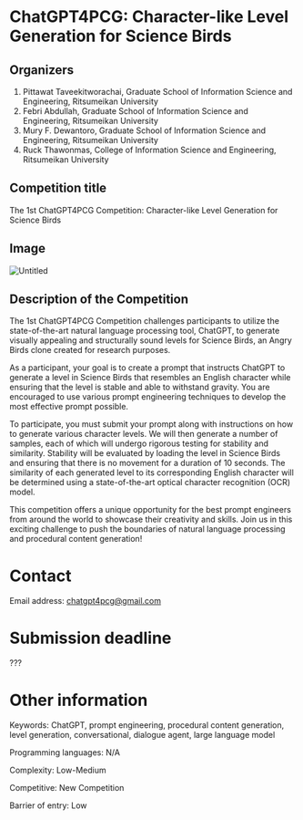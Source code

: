 # ChatGPT4PCG: Character-like Level Generation for Science Birds

## Organizers

1. Pittawat Taveekitworachai, Graduate School of Information Science and Engineering, Ritsumeikan University
2. Febri Abdullah, Graduate School of Information Science and Engineering, Ritsumeikan University
3. Mury F. Dewantoro, Graduate School of Information Science and Engineering, Ritsumeikan University
4. Ruck Thawonmas, College of Information Science and Engineering, Ritsumeikan University

## Competition title

The 1st ChatGPT4PCG Competition: Character-like Level Generation for Science Birds

## Image

![Untitled](%5BPUBLIC%5D%20ChatGPT4PCG%2094e668cf9a7244ce9d20218716cbccb5/Untitled.png)

## Description of the Competition

The 1st ChatGPT4PCG Competition challenges participants to utilize the state-of-the-art natural language processing tool, ChatGPT, to generate visually appealing and structurally sound levels for Science Birds, an Angry Birds clone created for research purposes.

As a participant, your goal is to create a prompt that instructs ChatGPT to generate a level in Science Birds that resembles an English character while ensuring that the level is stable and able to withstand gravity. You are encouraged to use various prompt engineering techniques to develop the most effective prompt possible.

To participate, you must submit your prompt along with instructions on how to generate various character levels. We will then generate a number of samples, each of which will undergo rigorous testing for stability and similarity. Stability will be evaluated by loading the level in Science Birds and ensuring that there is no movement for a duration of 10 seconds. The similarity of each generated level to its corresponding English character will be determined using a state-of-the-art optical character recognition (OCR) model.

This competition offers a unique opportunity for the best prompt engineers from around the world to showcase their creativity and skills. Join us in this exciting challenge to push the boundaries of natural language processing and procedural content generation!

# Contact

Email address: chatgpt4pcg@gmail.com

# Submission deadline

???

# Other information

Keywords:  ChatGPT, prompt engineering, procedural content generation, level generation, conversational, dialogue agent, large language model

Programming languages: N/A

Complexity: Low-Medium

Competitive: New Competition

Barrier of entry: Low
